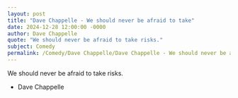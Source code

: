 ```yaml
---
layout: post
title: "Dave Chappelle - We should never be afraid to take"
date: 2024-12-28 12:00:00 -0000
author: Dave Chappelle
quote: "We should never be afraid to take risks."
subject: Comedy
permalink: /Comedy/Dave Chappelle/Dave Chappelle - We should never be afraid to take
---
```


We should never be afraid to take risks.

- Dave Chappelle

